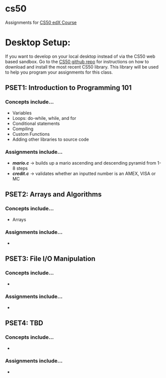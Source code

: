 # cs50
Assignments for <a href="https://courses.edx.org/courses/course-v1:HarvardX+CS50+X/">CS50 edX Course</a>

<h1>Desktop Setup:</h1>
If you want to develop on your local desktop instead of via the CS50 web based sandbox. Go to the <a href="https://github.com/cs50/libcs50">CS50 github repo</a> for instructions on how to download and install the most recent CS50 library. This library will be used to help you program your assignments for this class.

<h2>PSET1: Introduction to Programming 101</h2>
<h3>Concepts include...</h3>
<ul>
  <li>Variables </li>
  <li>Loops: do-while, while, and for </li>
  <li>Conditional statements </li>
  <li>Compiling </li>
  <li>Custom Functions </li>
  <li>Adding other libraries to source code </li>
</ul>
<h3>Assignments include...</h3>
<ul>
  <li><em><strong>mario.c</strong></em> -> builds up a mario ascending and descending pyramid from 1-8 steps  
  <li><em><strong>credit.c</strong></em> -> validates whether an inputted number is an AMEX, VISA or MC</li>
</ul>

<h2>PSET2: Arrays and Algorithms</h2>
<h3>Concepts include...</h3>
<ul>
  <li>Arrays</li> 
</ul>
<h3>Assignments include...</h3>
<ul>
  <li></li>
</ul>

<h2>PSET3: File I/O Manipulation</h2>
<h3>Concepts include...</h3>
<ul>
  <li></li> 
</ul>
<h3>Assignments include...</h3>
<ul>
  <li></li>
</ul>

<h2>PSET4: TBD</h2>
<h3>Concepts include...</h3>
<ul>
  <li></li> 
</ul>
<h3>Assignments include...</h3>
<ul>
  <li></li>
</ul>


